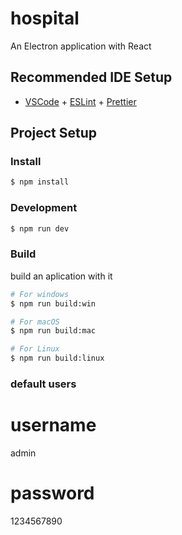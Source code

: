 # hospital

An Electron application with React

## Recommended IDE Setup

- [VSCode](https://code.visualstudio.com/) + [ESLint](https://marketplace.visualstudio.com/items?itemName=dbaeumer.vscode-eslint) + [Prettier](https://marketplace.visualstudio.com/items?itemName=esbenp.prettier-vscode)

## Project Setup

### Install

```bash
$ npm install
```

### Development

```bash
$ npm run dev
```

### Build

build an aplication with it

```bash
# For windows
$ npm run build:win

# For macOS
$ npm run build:mac

# For Linux
$ npm run build:linux
```

### default users

# username
admin

# password
1234567890
